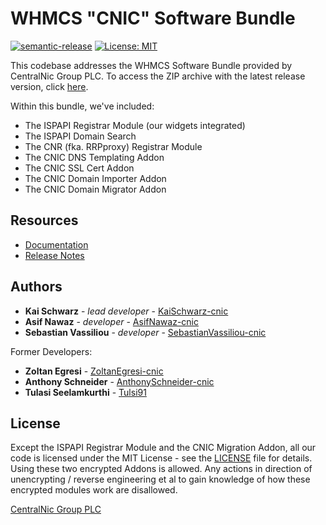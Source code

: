 # WHMCS "CNIC" Software Bundle

[![semantic-release](https://img.shields.io/badge/%20%20%F0%9F%93%A6%F0%9F%9A%80-semantic--release-e10079.svg)](https://github.com/semantic-release/semantic-release)
[![License: MIT](https://img.shields.io/badge/License-MIT-blue.svg)](https://opensource.org/licenses/MIT)

This codebase addresses the WHMCS Software Bundle provided by CentralNic Group PLC. To access the ZIP archive with the latest release version, click [here](https://github.com/centralnicgroup-opensource/rtldev-middleware-whmcs/raw/main/whmcs-cnic-bundle.zip).

Within this bundle, we've included:

- The ISPAPI Registrar Module (our widgets integrated)
- The ISPAPI Domain Search
- The CNR (fka. RRPproxy) Registrar Module
- The CNIC DNS Templating Addon
- The CNIC SSL Cert Addon
- The CNIC Domain Importer Addon
- The CNIC Domain Migrator Addon

## Resources

- [Documentation](https://centralnicgroup-public.github.io/rtldev-middleware-documentation/)
- [Release Notes](https://github.com/centralnicgroup-opensource/rtldev-middleware-whmcs/releases)

## Authors

- **Kai Schwarz** - _lead developer_ - [KaiSchwarz-cnic](https://github.com/KaiSchwarz-cnic)
- **Asif Nawaz** - _developer_ - [AsifNawaz-cnic](https://github.com/AsifNawaz-cnic)
- **Sebastian Vassiliou** - _developer_ - [SebastianVassiliou-cnic](https://github.com/SebastianVassiliou-cnic)

Former Developers:

- **Zoltan Egresi** - [ZoltanEgresi-cnic](https://github.com/ZoltanEgresi-cnic)
- **Anthony Schneider** - [AnthonySchneider-cnic](https://github.com/AnthonySchneider-cnic)
- **Tulasi Seelamkurthi** - [Tulsi91](https://github.com/tulsi91)

## License

Except the ISPAPI Registrar Module and the CNIC Migration Addon, all our code is licensed under the MIT License - see the [LICENSE](https://github.com/centralnicgroup-opensource/rtldev-middleware-whmcs/blob/master/LICENSE) file for details.
Using these two encrypted Addons is allowed. Any actions in direction of unencrypting / reverse engineering et al to gain knowledge of how these encrypted modules work are disallowed.

[CentralNic Group PLC](https://centralnicreseller.com)
